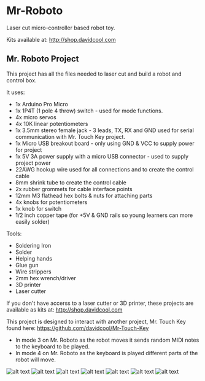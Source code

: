 # Mr-Roboto
Laser cut micro-controller based robot toy.

Kits available at:
http://shop.davidcool.com

<h2>Mr. Roboto Project</h2>
This project has all the files needed to laser cut and build a robot and control box.

It uses:
- 1x Arduino Pro Micro
- 1x 1P4T (1 pole 4 throw) switch - used for mode functions.
- 4x micro servos
- 4x 10K linear potentiometers
- 1x 3.5mm stereo female jack - 3 leads, TX, RX and GND used for serial communication with Mr. Touch Key project.
- 1x Micro USB breakout board - only using GND & VCC to supply power for project
- 1x 5V 3A power supply with a micro USB connector - used to supply project power
- 22AWG hookup wire used for all connections and to create the control cable
- 8mm shrink tube to create the control cable
- 2x rubber grommets for cable interface points
- 12mm M3 flathead hex bolts & nuts for attaching parts
- 4x knobs for potentiometers
- 1x knob for switch
- 1/2 inch copper tape (for +5V & GND rails so young learners can more easily solder)

Tools:
- Soldering Iron
- Solder
- Helping hands
- Glue gun
- Wire strippers
- 2mm hex wrench/driver
- 3D printer
- Laser cutter

If you don't have accerss to a laser cutter or 3D printer, these projects are available as kits at:
http://shop.davidcool.com

This project is designed to interact with another project, Mr. Touch Key found here:
https://github.com/davidcool/Mr-Touch-Key

- In mode 3 on Mr. Roboto as the robot moves it sends random MIDI notes to the keyboard to be played.
- In mode 4 on Mr. Roboto as the keyboard is played different parts of the robot will move.

![alt text](https://github.com/davidcool/Mr-Roboto/blob/master/_pictures/mr_roboto_schematic_v2.png)
![alt text](https://github.com/davidcool/Mr-Roboto/blob/master/_pictures/IMG_6931.jpg)
![alt text](https://github.com/davidcool/Mr-Roboto/blob/master/_pictures/IMG_6925.jpg)
![alt text](https://github.com/davidcool/Mr-Roboto/blob/master/_pictures/IMG_6933.jpg)
![alt text](https://github.com/davidcool/Mr-Roboto/blob/master/_pictures/IMG_6910.jpg)
![alt text](https://github.com/davidcool/Mr-Roboto/blob/master/_pictures/IMG_6915.jpg)
![alt text](https://github.com/davidcool/Mr-Roboto/blob/master/_pictures/IMG_6919.jpg)
